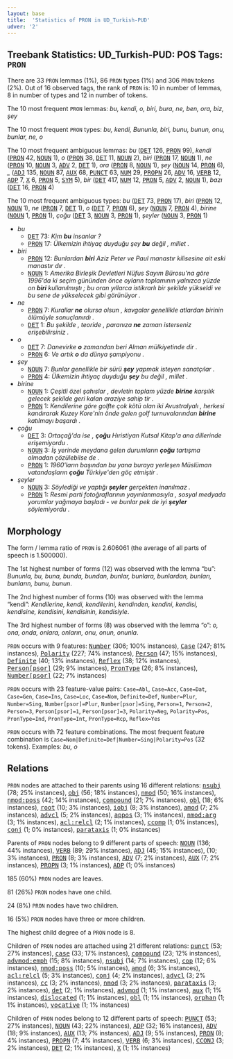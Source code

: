 ```yaml
---
layout: base
title:  'Statistics of PRON in UD_Turkish-PUD'
udver: '2'
---
```


## Treebank Statistics: UD_Turkish-PUD: POS Tags: `PRON`

There are 33 `PRON` lemmas (1%), 86 `PRON` types (1%) and 306 `PRON` tokens (2%).
Out of 16 observed tags, the rank of `PRON` is: 10 in number of lemmas, 8 in number of types and 12 in number of tokens.

The 10 most frequent `PRON` lemmas: <em>bu, kendi, o, biri, bura, ne, ben, ora, biz, şey</em>

The 10 most frequent `PRON` types:  <em>bu, kendi, Bununla, biri, bunu, bunun, onu, bunlar, ne, o</em>

The 10 most frequent ambiguous lemmas: <em>bu</em> (<tt><a href="tr_pud-pos-DET.html">DET</a></tt> 126, <tt><a href="tr_pud-pos-PRON.html">PRON</a></tt> 99), <em>kendi</em> (<tt><a href="tr_pud-pos-PRON.html">PRON</a></tt> 42, <tt><a href="tr_pud-pos-NOUN.html">NOUN</a></tt> 1), <em>o</em> (<tt><a href="tr_pud-pos-PRON.html">PRON</a></tt> 38, <tt><a href="tr_pud-pos-DET.html">DET</a></tt> 11, <tt><a href="tr_pud-pos-NOUN.html">NOUN</a></tt> 2), <em>biri</em> (<tt><a href="tr_pud-pos-PRON.html">PRON</a></tt> 17, <tt><a href="tr_pud-pos-NOUN.html">NOUN</a></tt> 1), <em>ne</em> (<tt><a href="tr_pud-pos-PRON.html">PRON</a></tt> 10, <tt><a href="tr_pud-pos-NOUN.html">NOUN</a></tt> 3, <tt><a href="tr_pud-pos-ADV.html">ADV</a></tt> 2, <tt><a href="tr_pud-pos-DET.html">DET</a></tt> 1), <em>ora</em> (<tt><a href="tr_pud-pos-PRON.html">PRON</a></tt> 8, <tt><a href="tr_pud-pos-NOUN.html">NOUN</a></tt> 1), <em>şey</em> (<tt><a href="tr_pud-pos-NOUN.html">NOUN</a></tt> 14, <tt><a href="tr_pud-pos-PRON.html">PRON</a></tt> 6), <em>_</em> (<tt><a href="tr_pud-pos-ADJ.html">ADJ</a></tt> 135, <tt><a href="tr_pud-pos-NOUN.html">NOUN</a></tt> 87, <tt><a href="tr_pud-pos-AUX.html">AUX</a></tt> 68, <tt><a href="tr_pud-pos-PUNCT.html">PUNCT</a></tt> 63, <tt><a href="tr_pud-pos-NUM.html">NUM</a></tt> 29, <tt><a href="tr_pud-pos-PROPN.html">PROPN</a></tt> 26, <tt><a href="tr_pud-pos-ADV.html">ADV</a></tt> 16, <tt><a href="tr_pud-pos-VERB.html">VERB</a></tt> 12, <tt><a href="tr_pud-pos-ADP.html">ADP</a></tt> 7, <tt><a href="tr_pud-pos-X.html">X</a></tt> 6, <tt><a href="tr_pud-pos-PRON.html">PRON</a></tt> 5, <tt><a href="tr_pud-pos-SYM.html">SYM</a></tt> 5), <em>bir</em> (<tt><a href="tr_pud-pos-DET.html">DET</a></tt> 417, <tt><a href="tr_pud-pos-NUM.html">NUM</a></tt> 12, <tt><a href="tr_pud-pos-PRON.html">PRON</a></tt> 5, <tt><a href="tr_pud-pos-ADV.html">ADV</a></tt> 2, <tt><a href="tr_pud-pos-NOUN.html">NOUN</a></tt> 1), <em>bazı</em> (<tt><a href="tr_pud-pos-DET.html">DET</a></tt> 16, <tt><a href="tr_pud-pos-PRON.html">PRON</a></tt> 4)

The 10 most frequent ambiguous types:  <em>bu</em> (<tt><a href="tr_pud-pos-DET.html">DET</a></tt> 73, <tt><a href="tr_pud-pos-PRON.html">PRON</a></tt> 17), <em>biri</em> (<tt><a href="tr_pud-pos-PRON.html">PRON</a></tt> 12, <tt><a href="tr_pud-pos-NOUN.html">NOUN</a></tt> 1), <em>ne</em> (<tt><a href="tr_pud-pos-PRON.html">PRON</a></tt> 7, <tt><a href="tr_pud-pos-DET.html">DET</a></tt> 1), <em>o</em> (<tt><a href="tr_pud-pos-DET.html">DET</a></tt> 7, <tt><a href="tr_pud-pos-PRON.html">PRON</a></tt> 6), <em>şey</em> (<tt><a href="tr_pud-pos-NOUN.html">NOUN</a></tt> 7, <tt><a href="tr_pud-pos-PRON.html">PRON</a></tt> 4), <em>birine</em> (<tt><a href="tr_pud-pos-NOUN.html">NOUN</a></tt> 1, <tt><a href="tr_pud-pos-PRON.html">PRON</a></tt> 1), <em>çoğu</em> (<tt><a href="tr_pud-pos-DET.html">DET</a></tt> 3, <tt><a href="tr_pud-pos-NOUN.html">NOUN</a></tt> 3, <tt><a href="tr_pud-pos-PRON.html">PRON</a></tt> 1), <em>şeyler</em> (<tt><a href="tr_pud-pos-NOUN.html">NOUN</a></tt> 3, <tt><a href="tr_pud-pos-PRON.html">PRON</a></tt> 1)


* <em>bu</em>
  * <tt><a href="tr_pud-pos-DET.html">DET</a></tt> 73: <em>Kim <b>bu</b> insanlar ?</em>
  * <tt><a href="tr_pud-pos-PRON.html">PRON</a></tt> 17: <em>Ülkemizin ihtiyaç duyduğu şey <b>bu</b> değil , millet .</em>
* <em>biri</em>
  * <tt><a href="tr_pud-pos-PRON.html">PRON</a></tt> 12: <em>Bunlardan <b>biri</b> Aziz Peter ve Paul manastır kilisesine ait eski manastır dır .</em>
  * <tt><a href="tr_pud-pos-NOUN.html">NOUN</a></tt> 1: <em>Amerika Birleşik Devletleri Nüfus Sayım Bürosu'na göre 1996'da ki seçim gününden önce oyların toplamının yalnızca yüzde on <b>biri</b> kullanılmıştı ; bu oran yıllarca istikrarlı bir şekilde yükseldi ve bu sene de yükselecek gibi görünüyor .</em>
* <em>ne</em>
  * <tt><a href="tr_pud-pos-PRON.html">PRON</a></tt> 7: <em>Kurallar <b>ne</b> olursa olsun , kavgalar genellikle atlardan birinin ölümüyle sonuçlanırdı .</em>
  * <tt><a href="tr_pud-pos-DET.html">DET</a></tt> 1: <em>Bu şekilde , teoride , paranıza <b>ne</b> zaman isterseniz erişebilirsiniz .</em>
* <em>o</em>
  * <tt><a href="tr_pud-pos-DET.html">DET</a></tt> 7: <em>Danevirke <b>o</b> zamandan beri Alman mülkiyetinde dir .</em>
  * <tt><a href="tr_pud-pos-PRON.html">PRON</a></tt> 6: <em>Ve artık <b>o</b> da dünya şampiyonu .</em>
* <em>şey</em>
  * <tt><a href="tr_pud-pos-NOUN.html">NOUN</a></tt> 7: <em>Bunlar genellikle bir sürü <b>şey</b> yapmak isteyen sanatçılar .</em>
  * <tt><a href="tr_pud-pos-PRON.html">PRON</a></tt> 4: <em>Ülkemizin ihtiyaç duyduğu <b>şey</b> bu değil , millet .</em>
* <em>birine</em>
  * <tt><a href="tr_pud-pos-NOUN.html">NOUN</a></tt> 1: <em>Çeşitli özel şahıslar , devletin toplam yüzde <b>birine</b> karşılık gelecek şekilde geri kalan araziye sahip tir .</em>
  * <tt><a href="tr_pud-pos-PRON.html">PRON</a></tt> 1: <em>Kendilerine göre golfte çok kötü olan iki Avustralyalı , herkesi kandırarak Kuzey Kore'nin önde gelen golf turnuvalarından <b>birine</b> katılmayı başardı .</em>
* <em>çoğu</em>
  * <tt><a href="tr_pud-pos-DET.html">DET</a></tt> 3: <em>Ortaçağ'da ise , <b>çoğu</b> Hıristiyan Kutsal Kitap'a ana dillerinde erişemiyordu .</em>
  * <tt><a href="tr_pud-pos-NOUN.html">NOUN</a></tt> 3: <em>İş yerinde meydana gelen durumların <b>çoğu</b> tartışma olmadan çözülebilse de .</em>
  * <tt><a href="tr_pud-pos-PRON.html">PRON</a></tt> 1: <em>1960'ların başından bu yana buraya yerleşen Müslüman vatandaşların <b>çoğu</b> Türkiye'den göç etmiştir .</em>
* <em>şeyler</em>
  * <tt><a href="tr_pud-pos-NOUN.html">NOUN</a></tt> 3: <em>Söylediği ve yaptığı <b>şeyler</b> gerçekten inanılmaz .</em>
  * <tt><a href="tr_pud-pos-PRON.html">PRON</a></tt> 1: <em>Resmi parti fotoğraflarının yayınlanmasıyla , sosyal medyada yorumlar yağmaya başladı - ve bunlar pek de iyi <b>şeyler</b> söylemiyordu .</em>

## Morphology

The form / lemma ratio of `PRON` is 2.606061 (the average of all parts of speech is 1.500000).

The 1st highest number of forms (12) was observed with the lemma “bu”: <em>Bununla, bu, buna, bunda, bundan, bunlar, bunlara, bunlardan, bunları, bunların, bunu, bunun</em>.

The 2nd highest number of forms (10) was observed with the lemma “kendi”: <em>Kendilerine, kendi, kendilerini, kendinden, kendini, kendisi, kendisine, kendisini, kendisinin, kendisiyle</em>.

The 3rd highest number of forms (8) was observed with the lemma “o”: <em>o, ona, onda, onlara, onların, onu, onun, onunla</em>.

`PRON` occurs with 9 features: <tt><a href="tr_pud-feat-Number.html">Number</a></tt> (306; 100% instances), <tt><a href="tr_pud-feat-Case.html">Case</a></tt> (247; 81% instances), <tt><a href="tr_pud-feat-Polarity.html">Polarity</a></tt> (227; 74% instances), <tt><a href="tr_pud-feat-Person.html">Person</a></tt> (47; 15% instances), <tt><a href="tr_pud-feat-Definite.html">Definite</a></tt> (40; 13% instances), <tt><a href="tr_pud-feat-Reflex.html">Reflex</a></tt> (38; 12% instances), <tt><a href="tr_pud-feat-Person-psor.html">Person[psor]</a></tt> (29; 9% instances), <tt><a href="tr_pud-feat-PronType.html">PronType</a></tt> (26; 8% instances), <tt><a href="tr_pud-feat-Number-psor.html">Number[psor]</a></tt> (22; 7% instances)

`PRON` occurs with 23 feature-value pairs: `Case=Abl`, `Case=Acc`, `Case=Dat`, `Case=Gen`, `Case=Ins`, `Case=Loc`, `Case=Nom`, `Definite=Def`, `Number=Plur`, `Number=Sing`, `Number[psor]=Plur`, `Number[psor]=Sing`, `Person=1`, `Person=2`, `Person=3`, `Person[psor]=1`, `Person[psor]=3`, `Polarity=Neg`, `Polarity=Pos`, `PronType=Ind`, `PronType=Int`, `PronType=Rcp`, `Reflex=Yes`

`PRON` occurs with 72 feature combinations.
The most frequent feature combination is `Case=Nom|Definite=Def|Number=Sing|Polarity=Pos` (32 tokens).
Examples: <em>bu, o</em>


## Relations

`PRON` nodes are attached to their parents using 16 different relations: <tt><a href="tr_pud-dep-nsubj.html">nsubj</a></tt> (78; 25% instances), <tt><a href="tr_pud-dep-obj.html">obj</a></tt> (56; 18% instances), <tt><a href="tr_pud-dep-nmod.html">nmod</a></tt> (50; 16% instances), <tt><a href="tr_pud-dep-nmod-poss.html">nmod:poss</a></tt> (42; 14% instances), <tt><a href="tr_pud-dep-compound.html">compound</a></tt> (21; 7% instances), <tt><a href="tr_pud-dep-obl.html">obl</a></tt> (18; 6% instances), <tt><a href="tr_pud-dep-root.html">root</a></tt> (10; 3% instances), <tt><a href="tr_pud-dep-iobj.html">iobj</a></tt> (8; 3% instances), <tt><a href="tr_pud-dep-amod.html">amod</a></tt> (7; 2% instances), <tt><a href="tr_pud-dep-advcl.html">advcl</a></tt> (5; 2% instances), <tt><a href="tr_pud-dep-appos.html">appos</a></tt> (3; 1% instances), <tt><a href="tr_pud-dep-nmod-arg.html">nmod:arg</a></tt> (3; 1% instances), <tt><a href="tr_pud-dep-acl-relcl.html">acl:relcl</a></tt> (2; 1% instances), <tt><a href="tr_pud-dep-ccomp.html">ccomp</a></tt> (1; 0% instances), <tt><a href="tr_pud-dep-conj.html">conj</a></tt> (1; 0% instances), <tt><a href="tr_pud-dep-parataxis.html">parataxis</a></tt> (1; 0% instances)

Parents of `PRON` nodes belong to 9 different parts of speech: <tt><a href="tr_pud-pos-NOUN.html">NOUN</a></tt> (136; 44% instances), <tt><a href="tr_pud-pos-VERB.html">VERB</a></tt> (89; 29% instances), <tt><a href="tr_pud-pos-ADJ.html">ADJ</a></tt> (45; 15% instances),  (10; 3% instances), <tt><a href="tr_pud-pos-PRON.html">PRON</a></tt> (8; 3% instances), <tt><a href="tr_pud-pos-ADV.html">ADV</a></tt> (7; 2% instances), <tt><a href="tr_pud-pos-AUX.html">AUX</a></tt> (7; 2% instances), <tt><a href="tr_pud-pos-PROPN.html">PROPN</a></tt> (3; 1% instances), <tt><a href="tr_pud-pos-ADP.html">ADP</a></tt> (1; 0% instances)

185 (60%) `PRON` nodes are leaves.

81 (26%) `PRON` nodes have one child.

24 (8%) `PRON` nodes have two children.

16 (5%) `PRON` nodes have three or more children.

The highest child degree of a `PRON` node is 8.

Children of `PRON` nodes are attached using 21 different relations: <tt><a href="tr_pud-dep-punct.html">punct</a></tt> (53; 27% instances), <tt><a href="tr_pud-dep-case.html">case</a></tt> (33; 17% instances), <tt><a href="tr_pud-dep-compound.html">compound</a></tt> (23; 12% instances), <tt><a href="tr_pud-dep-advmod-emph.html">advmod:emph</a></tt> (15; 8% instances), <tt><a href="tr_pud-dep-nsubj.html">nsubj</a></tt> (14; 7% instances), <tt><a href="tr_pud-dep-cop.html">cop</a></tt> (12; 6% instances), <tt><a href="tr_pud-dep-nmod-poss.html">nmod:poss</a></tt> (10; 5% instances), <tt><a href="tr_pud-dep-amod.html">amod</a></tt> (6; 3% instances), <tt><a href="tr_pud-dep-acl-relcl.html">acl:relcl</a></tt> (5; 3% instances), <tt><a href="tr_pud-dep-conj.html">conj</a></tt> (4; 2% instances), <tt><a href="tr_pud-dep-advcl.html">advcl</a></tt> (3; 2% instances), <tt><a href="tr_pud-dep-cc.html">cc</a></tt> (3; 2% instances), <tt><a href="tr_pud-dep-nmod.html">nmod</a></tt> (3; 2% instances), <tt><a href="tr_pud-dep-parataxis.html">parataxis</a></tt> (3; 2% instances), <tt><a href="tr_pud-dep-det.html">det</a></tt> (2; 1% instances), <tt><a href="tr_pud-dep-advmod.html">advmod</a></tt> (1; 1% instances), <tt><a href="tr_pud-dep-aux.html">aux</a></tt> (1; 1% instances), <tt><a href="tr_pud-dep-dislocated.html">dislocated</a></tt> (1; 1% instances), <tt><a href="tr_pud-dep-obl.html">obl</a></tt> (1; 1% instances), <tt><a href="tr_pud-dep-orphan.html">orphan</a></tt> (1; 1% instances), <tt><a href="tr_pud-dep-vocative.html">vocative</a></tt> (1; 1% instances)

Children of `PRON` nodes belong to 12 different parts of speech: <tt><a href="tr_pud-pos-PUNCT.html">PUNCT</a></tt> (53; 27% instances), <tt><a href="tr_pud-pos-NOUN.html">NOUN</a></tt> (43; 22% instances), <tt><a href="tr_pud-pos-ADP.html">ADP</a></tt> (32; 16% instances), <tt><a href="tr_pud-pos-ADV.html">ADV</a></tt> (18; 9% instances), <tt><a href="tr_pud-pos-AUX.html">AUX</a></tt> (13; 7% instances), <tt><a href="tr_pud-pos-ADJ.html">ADJ</a></tt> (9; 5% instances), <tt><a href="tr_pud-pos-PRON.html">PRON</a></tt> (8; 4% instances), <tt><a href="tr_pud-pos-PROPN.html">PROPN</a></tt> (7; 4% instances), <tt><a href="tr_pud-pos-VERB.html">VERB</a></tt> (6; 3% instances), <tt><a href="tr_pud-pos-CCONJ.html">CCONJ</a></tt> (3; 2% instances), <tt><a href="tr_pud-pos-DET.html">DET</a></tt> (2; 1% instances), <tt><a href="tr_pud-pos-X.html">X</a></tt> (1; 1% instances)

